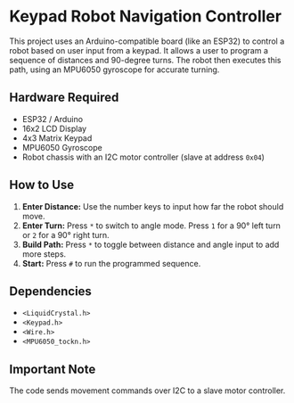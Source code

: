 # Keypad Robot Navigation Controller

This project uses an Arduino-compatible board (like an ESP32) to control a robot based on user input from a keypad.
It allows a user to program a sequence of distances and 90-degree turns. The robot then executes this path, using an MPU6050 gyroscope for accurate turning.

## Hardware Required
* ESP32 / Arduino
* 16x2 LCD Display
* 4x3 Matrix Keypad
* MPU6050 Gyroscope
* Robot chassis with an I2C motor controller (slave at address `0x04`)

## How to Use
1.  **Enter Distance:** Use the number keys to input how far the robot should move.
2.  **Enter Turn:** Press `*` to switch to angle mode. Press `1` for a 90° left turn or `2` for a 90° right turn.
3.  **Build Path:** Press `*` to toggle between distance and angle input to add more steps.
4.  **Start:** Press `#` to run the programmed sequence.

## Dependencies

* `<LiquidCrystal.h>`
* `<Keypad.h>`
* `<Wire.h>`
* `<MPU6050_tockn.h>`

## Important Note

The code sends movement commands over I2C to a slave motor controller.
